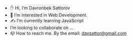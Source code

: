- ✋ Hi, I’m Davronbek Sattorov
- 🎯 I’m interested in Web Development.
- ✍ I’m currently learning JavaScript
- I’m looking to collaborate on ...
- 📪 How to reach me. By the email: davsattor@gmail.com

<!---
DavronbekSattorov/DavronbekSattorov is a ✨ special ✨ repository because its `README.md` (this file) appears on your GitHub profile.
You can click the Preview link to take a look at your changes.
--->
